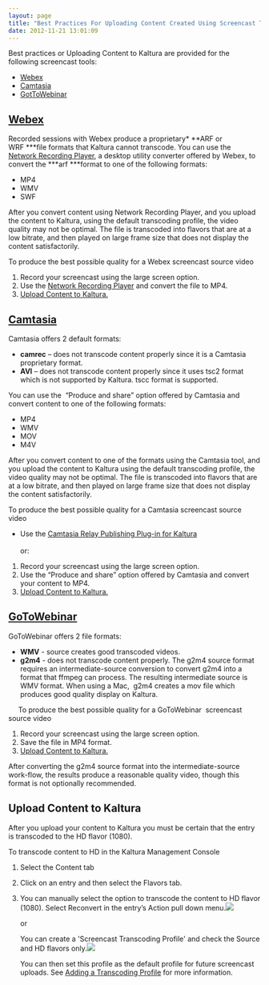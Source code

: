 ```yaml
---
layout: page
title: "Best Practices For Uploading Content Created Using Screencast Tools"
date: 2012-11-21 13:01:09
---
```


Best practices or Uploading Content to Kaltura are provided for the following screencast tools:

*   [Webex][1]
*   [Camtasia][2]
*   [GotToWebinar][3]

 [1]: #webex
 [2]: file:///C:/Users/Debbie/AppData/Local/Microsoft/Windows/Temporary%20Internet%20Files/Content.Outlook/5XXSIHB0/screencast%20source%20video_dzNov20.docx#_Camtasia
 [3]: file:///C:/Users/Debbie/AppData/Local/Microsoft/Windows/Temporary%20Internet%20Files/Content.Outlook/5XXSIHB0/screencast%20source%20video_dzNov20.docx#_GoToWebinar

## <a name="webex" href="http://www.webex.com/" target="_blank"></a><a href="http://www.webex.com" target="_blank">Webex</a>

Recorded sessions with Webex produce a proprietary* **ARF or WRF ***file formats that Kaltura cannot transcode. You can use the <a href="http://www.webex.com/play-webex-recording.html" target="_blank">Network Recording Player</a>, a desktop utility converter offered by Webex, to convert the ***arf ***format to one of the following formats:

*   MP4
*   WMV
*   SWF

After you convert content using Network Recording Player, and you upload the content to Kaltura, using the default transcoding profile, the video quality may not be optimal. The file is transcoded into flavors that are at a low bitrate, and then played on large frame size that does not display the content satisfactorily.

<p class="mce-procedure">
  To produce the best possible quality for a Webex screencast source video
</p>

1.  Record your screencast using the large screen option.
2.  Use the <a href="http://www.webex.com/play-webex-recording.html" target="_blank">Network Recording Player</a> and convert the file to MP4.
3.  [Upload Content to Kaltura.][4]

 [4]: file:///C:/Users/Debbie/AppData/Local/Microsoft/Windows/Temporary%20Internet%20Files/Content.Outlook/5XXSIHB0/screencast%20source%20video_dzNov20.docx#_Upload_the_Content

## <a name="camtasia" href="http://www.techsmith.com/camtasia.html" target="_blank"></a>[Camtasia][5]

 [5]: http://www.techsmith.com/camtasia.html

Camtasia offers 2 default formats:

*   **camrec** – does not transcode content properly since it is a Camtasia proprietary format.
*   **AVI** – does not transcode content properly since it uses tsc2 format which is not supported by Kaltura. tscc format is supported.

You can use the  “Produce and share” option offered by Camtasia and convert content to one of the following formats:  

*   MP4
*   WMV
*   MOV
*   M4V

After you convert content to one of the formats using the Camtasia tool, and you upload the content to Kaltura using the default transcoding profile, the video quality may not be optimal. The file is transcoded into flavors that are at a low bitrate, and then played on large frame size that does not display the content satisfactorily.

<p class="Procedure mce-procedure">
  To produce the best possible quality for a Camtasia screencast source video
</p>

*   Use the <a href="http://exchange.kaltura.com/content/camtasia-relay-publishing-plug" target="_blank">Camtasia Relay Publishing Plug-in for Kaltura<br /><br /></a>or:

1.  Record your screencast using the large screen option.
2.  Use the “Produce and share” option offered by Camtasia and convert your content to MP4.
3.  [Upload Content to Kaltura.][6]

 [6]: #upload

## <a name="webinar" href="http://www.gotomeeting.com/fec/webinar" target="_blank"></a><a href="http://www.gotomeeting.com/fec/webinar" target="_blank">GoToWebinar</a>

GoToWebinar offers 2 file formats:

*   **WMV** - source creates good transcoded videos.
*   **g2m4** - does not transcode content properly. The g2m4 source format requires an intermediate-source conversion to convert g2m4 into a format that ffmpeg can process. The resulting intermediate source is WMV format. When using a Mac,  g2m4 creates a mov file which produces good quality display on Kaltura.

<p class="Procedure">
       To produce the best possible quality for a GoToWebinar  screencast source video
</p>

1.  Record your screencast using the large screen option.
2.  Save the file in MP4 format.
3.  [Upload Content to Kaltura.][6]

After converting the g2m4 source format into the intermediate-source work-flow, the results produce a reasonable quality video, though this format is not optionally recommended.

## <a name="upload"></a>Upload Content to Kaltura

After you upload your content to Kaltura you must be certain that the entry is transcoded to the HD flavor (1080).

<p class="Procedure mce-procedure">
  To transcode content to HD in the Kaltura Management Console
</p>

1.  Select the Content tab
2.  Click on an entry and then select the Flavors tab.
3.  You can manually select the option to transcode the content to HD flavor (1080). Select Reconvert in the entry’s Action pull down menu.<img src="{{site.url}}/assets/867">
      
    or  
      
    You can create a 'Screencast Transcoding Profile' and check the Source and HD flavors only.<img src="{{site.url}}/assets/868">
      
    You can then set this profile as the default profile for future screencast uploads. See <a href="http://www.kaltura.com/content/docs/falconHelp/NetHelp/default.htm#!Documents/addingatranscodingpr.htm" target="_blank">Adding a Transcoding Profile</a> for more information.

<div>
  <br /><div>
     
  </div>
</div>